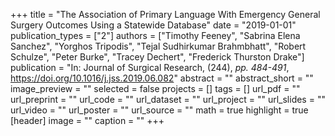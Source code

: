 +++
title = "The Association of Primary Language With Emergency General Surgery Outcomes Using a Statewide Database"
date = "2019-01-01"
publication_types = ["2"]
authors = ["Timothy Feeney", "Sabrina Elena Sanchez", "Yorghos Tripodis", "Tejal Sudhirkumar Brahmbhatt", "Robert Schulze", "Peter Burke", "Tracey Dechert", "Frederick Thurston Drake"]
publication = "In: Journal of Surgical Research, (244), _pp. 484-491_, https://doi.org/10.1016/j.jss.2019.06.082"
abstract = ""
abstract_short = ""
image_preview = ""
selected = false
projects = []
tags = []
url_pdf = ""
url_preprint = ""
url_code = ""
url_dataset = ""
url_project = ""
url_slides = ""
url_video = ""
url_poster = ""
url_source = ""
math = true
highlight = true
[header]
image = ""
caption = ""
+++
